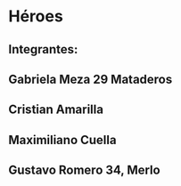 # Héroes

## Integrantes:
## Gabriela Meza 29 Mataderos
## Cristian Amarilla
## Maximiliano Cuella
## Gustavo Romero 34, Merlo